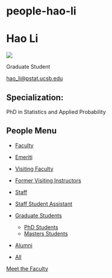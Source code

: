 # people-hao-li

# Hao Li

![](https://www.pstat.ucsb.edu/sites/default/files/styles/people_node/public/people/photo/Hao%20Li.jpg?itok=YnvZbGvB)

Graduate Student

[hao\_li@pstat.ucsb.edu](mailto:hao_li@pstat.ucsb.edu)

## Specialization:

PhD in Statistics and Applied Probability

## People Menu

- [Faculty](/people/academic "Faculty")
- [Emeriti](/people/emeriti "Emeriti")
- [Visiting Faculty](/people/visiting "Visiting Faculty")
- [Former Visiting Instructors](/people/lecturer "Former Visiting Instructors")
- [Staff](/people/staff)
- [Staff Student Assistant](/people/researcher "Staff Student Assistant")
- [Graduate Students](/people/student "Graduate Students")
  
  - [PhD Students](/people/student/phd "PhD Students")
  - [Masters Students](/people/student/masters "Masters Students")
- [Alumni](/people/alumni)
- [All](/people/all)

[Meet the Faculty](/people/meet-the-faculty)